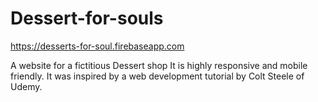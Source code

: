 # Dessert-for-souls
https://desserts-for-soul.firebaseapp.com

A website for a fictitious Dessert shop
It is highly responsive and mobile friendly.
It was inspired by a web development tutorial by Colt Steele of Udemy.
